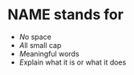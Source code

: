 # NAME stands for

- *N*o space 
- *A*ll small cap
- *M*eaningful words
- *E*xplain what it is or what it does